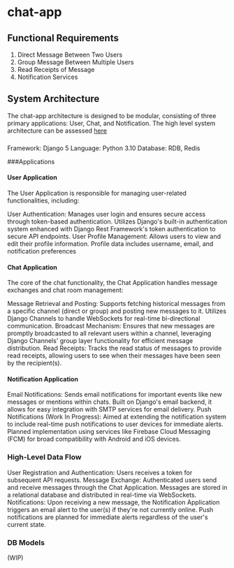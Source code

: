 # chat-app

## Functional Requirements

1. Direct Message Between Two Users
2. Group Message Between Multiple Users
3. Read Receipts of Message
4. Notification Services

## System Architecture

The chat-app architecture is designed to be modular, consisting of three primary applications: User, Chat, and Notification.
The high level system architecture can be assessed [here](https://drive.google.com/file/d/1JD5qYY9sKX5Qhis-tKO6fOFTzKBu5Vy7/view?usp=drive_link)

###
Framework: Django 5
Language: Python 3.10
Database: RDB, Redis

###Applications
#### User Application

The User Application is responsible for managing user-related functionalities, including:

User Authentication: Manages user login and ensures secure access through token-based authentication. Utilizes Django's built-in authentication system enhanced with Django Rest Framework's token authentication to secure API endpoints.
User Profile Management: Allows users to view and edit their profile information. Profile data includes username, email, and notification preferences

#### Chat Application

The core of the chat functionality, the Chat Application handles message exchanges and chat room management:

Message Retrieval and Posting: Supports fetching historical messages from a specific channel (direct or group) and posting new messages to it. Utilizes Django Channels to handle WebSockets for real-time bi-directional communication.
Broadcast Mechanism: Ensures that new messages are promptly broadcasted to all relevant users within a channel, leveraging Django Channels' group layer functionality for efficient message distribution.
Read Receipts: Tracks the read status of messages to provide read receipts, allowing users to see when their messages have been seen by the recipient(s).

#### Notification Application

Email Notifications: Sends email notifications for important events like new messages or mentions within chats. Built on Django's email backend, it allows for easy integration with SMTP services for email delivery.
Push Notifications (Work In Progress): Aimed at extending the notification system to include real-time push notifications to user devices for immediate alerts. Planned implementation using services like Firebase Cloud Messaging (FCM) for broad compatibility with Android and iOS devices.

### High-Level Data Flow

User Registration and Authentication: Users receives a token for subsequent API requests.
Message Exchange: Authenticated users send and receive messages through the Chat Application. Messages are stored in a relational database and distributed in real-time via WebSockets.
Notifications: Upon receiving a new message, the Notification Application triggers an email alert to the user(s) if they're not currently online. Push notifications are planned for immediate alerts regardless of the user's current state.

### DB Models
(WIP)
